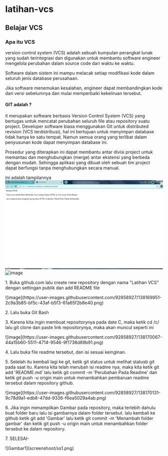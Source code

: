 # latihan-vcs
## Belajar VCS

### Apa itu VCS


 <p>version control system (VCS) adalah sebuah kumpulan perangkat lunak yang sudah terintegrasi dan digunakan untuk membantu software engineer mengelola perubahan dalam source code dari waktu ke waktu.<p>

<p>Software dalam sistem ini mampu melacak setiap modifikasi kode dalam seluruh jenis database perusahaan. 

Jika software menemukan kesalahan, engineer dapat membandingkan kode dari versi sebelumnya dan mulai memperbaiki kekeliruan tersebut.<p>

#### GIT adalah ?

<p>it merupakan software berbasis Version Control System (VCS) yang bertugas untuk mencatat perubahan seluruh file atau repository suatu project. Developer software biasa menggunakan Git untuk distributed revision (VCS terdistribusi), hal ini bertujuan untuk menyimpan database tidak hanya ke satu tempat. Namun semua orang yang terlibat dalam penyusunan kode dapat menyimpan database ini.

Prosedur yang diterapkan ini dapat membantu antar divisi project untuk memantau dan menghubungkan (merge) antar ekstensi yang berbeda dengan mudah. Sehingga aplikasi yang dibuat oleh sebuah tim project dapat berfungsi tanpa menghubungkan secara manual.<p>

Ini adalah tampilannya
![Gambar1](screenshoot/ss1.png)
![image](https://user-images.githubusercontent.com/92858927/138169879-70eccb55-57a5-40d8-8e37-6d9e35b6ec09.png)

<P>  1. Buka github.com lalu create new repository dengan nama "Latihan VCS" dengan settingan publik dan add README file<P>
![image](https://user-images.githubusercontent.com/92858927/138169951-2c9a3b85-bf5c-43af-b5f3-61a65f2b8e40.png)


<P>   2. Lalu buka Git Bash<p>
<P>   3. Karena kita ingin membuat repositorynya pada date C, maka ketik cd /c/ lalu git clone dan paste link repositorynya, maka akan muncul seperti ini<P>
![image](https://user-images.githubusercontent.com/92858927/138170067-44a15b60-5511-4714-9546-9f1738d89b91.png)

<P>   4. Lalu buka file readme tersebut, dan isi sesuai keinginan.
<P>   5. Setelah itu kembali lagi ke git, ketik git status untuk melihat statusb git pada saat itu. Karena kita telah merubah isi readme nya, maka kita ketik git add 'README.md' lalu ketik git commit -m 'Perubahan Pada Readme' dan ketik git push -u origin main untuk menambahkan pembaruan readme tersebut dalam repository github. <p>
 ![image](https://user-images.githubusercontent.com/92858927/138170131-9c78d9a1-edb8-47dd-9336-f6ea5029a4ab.png)

<p>   6. Jika ingin menampilkan Gambar pada repository, maka terlebih dahulu buat folder baru lalu isi gambarnya dalam folder tersebut. lalu kembali ke github ketik git add 'Gambar' lalu ketik git commit -m 'Menambah folder gambar' dan ketik git push -u origin main untuk menambahkan folder tersebut ke dalam repository. <p>
<p>   7. SELESAI- <p>
![Gambar1](screenshoot/ss1.png)


